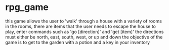 # rpg_game
this game allows the user to 'walk' through a house with a variety of rooms
in the rooms, there are items that the user needs to escape the house
to play, enter commands such as 'go [direction]' and 'get [item]'
the directions must either be north, east, south, west, or up and down
the objective of the game is to get to the garden with a potion and a key in your inventory

